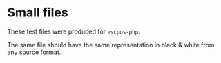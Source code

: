 # Small files

These test files were produded for `escpos-php`.

The same file should have the same representation in black & white from any source format.

